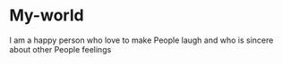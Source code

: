 # My-world
I am a happy person who love to make People laugh and who is sincere about other People feelings
